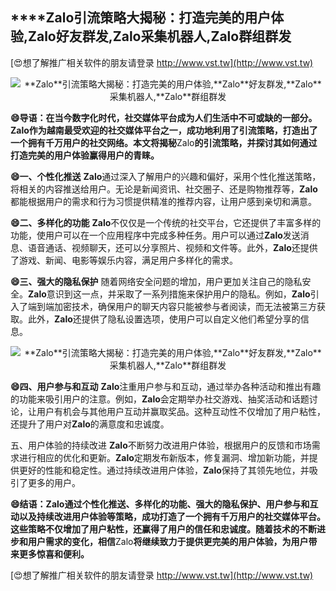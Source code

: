 ## ****Zalo**引流策略大揭秘：打造完美的用户体验,**Zalo**好友群发,**Zalo**采集机器人,**Zalo**群组群发**

[😍想了解推广相关软件的朋友请登录 http://www.vst.tw](http://www.vst.tw)

 <center><img src="https://vst.tw/MP4/tuiguang/png/8.png" alt="**Zalo**引流策略大揭秘：打造完美的用户体验,**Zalo**好友群发,**Zalo**采集机器人,**Zalo**群组群发"></center>

**😄导语：在当今数字化时代，社交媒体平台成为人们生活中不可或缺的一部分。**Zalo**作为越南最受欢迎的社交媒体平台之一，成功地利用了引流策略，打造出了一个拥有千万用户的社交网络。本文将揭秘**Zalo**的引流策略，并探讨其如何通过打造完美的用户体验赢得用户的青睐。**

**😄一、个性化推送**
**Zalo**通过深入了解用户的兴趣和偏好，采用个性化推送策略，将相关的内容推送给用户。无论是新闻资讯、社交圈子、还是购物推荐等，**Zalo**都能根据用户的需求和行为习惯提供精准的推荐内容，让用户感到亲切和满意。

**😄二、多样化的功能**
**Zalo**不仅仅是一个传统的社交平台，它还提供了丰富多样的功能，使用户可以在一个应用程序中完成多种任务。用户可以通过**Zalo**发送消息、语音通话、视频聊天，还可以分享照片、视频和文件等。此外，**Zalo**还提供了游戏、新闻、电影等娱乐内容，满足用户多样化的需求。

**😄三、强大的隐私保护**
随着网络安全问题的增加，用户更加关注自己的隐私安全。**Zalo**意识到这一点，并采取了一系列措施来保护用户的隐私。例如，**Zalo**引入了端到端加密技术，确保用户的聊天内容只能被参与者阅读，而无法被第三方获取。此外，**Zalo**还提供了隐私设置选项，使用户可以自定义他们希望分享的信息。

 <center><img src="https://vst.tw/MP4/tuiguang/png/0.png" alt="**Zalo**引流策略大揭秘：打造完美的用户体验,**Zalo**好友群发,**Zalo**采集机器人,**Zalo**群组群发"></center>

**😄四、用户参与和互动**
**Zalo**注重用户参与和互动，通过举办各种活动和推出有趣的功能来吸引用户的注意。例如，**Zalo**会定期举办社交游戏、抽奖活动和话题讨论，让用户有机会与其他用户互动并赢取奖品。这种互动性不仅增加了用户粘性，还提升了用户对**Zalo**的满意度和忠诚度。

五、用户体验的持续改进
**Zalo**不断努力改进用户体验，根据用户的反馈和市场需求进行相应的优化和更新。**Zalo**定期发布新版本，修复漏洞、增加新功能，并提供更好的性能和稳定性。通过持续改进用户体验，**Zalo**保持了其领先地位，并吸引了更多的用户。

**😄结语：**Zalo**通过个性化推送、多样化的功能、强大的隐私保护、用户参与和互动以及持续改进用户体验等策略，成功打造了一个拥有千万用户的社交媒体平台。这些策略不仅增加了用户粘性，还赢得了用户的信任和忠诚度。随着技术的不断进步和用户需求的变化，相信**Zalo**将继续致力于提供更完美的用户体验，为用户带来更多惊喜和便利。**

[😍想了解推广相关软件的朋友请登录 http://www.vst.tw](http://www.vst.tw)



